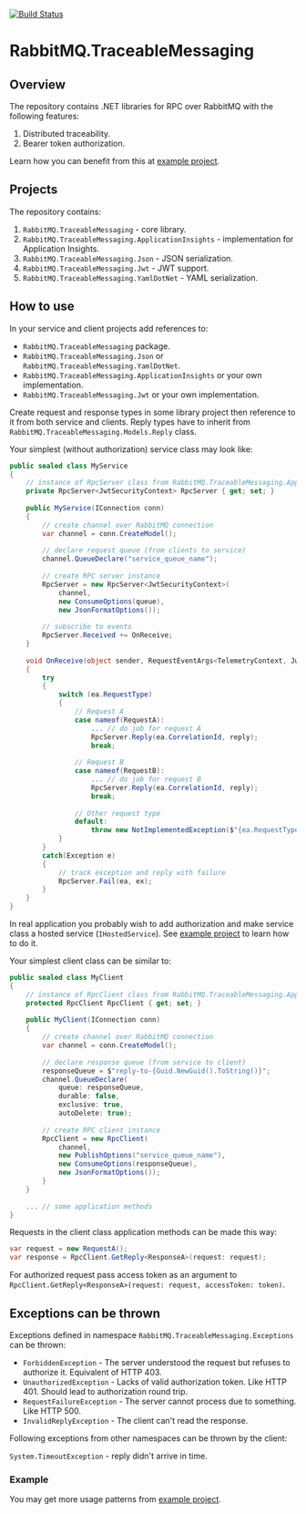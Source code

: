 [![Build Status](https://dev.azure.com/dlar/RabbitMQ.TraceableMessaging/_apis/build/status/dmlarionov.RabbitMQ.TraceableMessaging?branchName=master)](https://dev.azure.com/dlar/RabbitMQ.TraceableMessaging/_build/latest?definitionId=5&branchName=master)

# RabbitMQ.TraceableMessaging
## Overview

The repository contains .NET libraries for RPC over RabbitMQ with the following features:

1. Distributed traceability.
2. Bearer token authorization.

Learn how you can benefit from this at [example project](https://github.com/dmlarionov/RabbitMQ.TraceableMessaging-example1).

## Projects

The repository contains:

1. `RabbitMQ.TraceableMessaging` - core library.
2. `RabbitMQ.TraceableMessaging.ApplicationInsights` - implementation for Application Insights.
3. `RabbitMQ.TraceableMessaging.Json` - JSON serialization.
4. `RabbitMQ.TraceableMessaging.Jwt` - JWT support.
5. `RabbitMQ.TraceableMessaging.YamlDotNet` - YAML serialization.

## How to use

In your service and client projects add references to:

- `RabbitMQ.TraceableMessaging` package.
- `RabbitMQ.TraceableMessaging.Json` or `RabbitMQ.TraceableMessaging.YamlDotNet`.
- `RabbitMQ.TraceableMessaging.ApplicationInsights` or your own implementation.
- `RabbitMQ.TraceableMessaging.Jwt` or your own implementation.

Create request and response types in some library project then reference to it from both service and clients. Reply types have to inherit from `RabbitMQ.TraceableMessaging.Models.Reply` class.

Your simplest (without authorization) service class may look like:

```csharp
public sealed class MyService
{
	// instance of RpcServer class from RabbitMQ.TraceableMessaging.ApplicationInsights namespace
	private RpcServer<JwtSecurityContext> RpcServer { get; set; }
	
	public MyService(IConnection conn)
	{
		// create channel over RabbitMQ connection
		var channel = conn.CreateModel();
		
		// declare request queue (from clients to service)
		channel.QueueDeclare("service_queue_name");
		
		// create RPC server instance
		RpcServer = new RpcServer<JwtSecurityContext>(
			channel,
			new ConsumeOptions(queue), 
			new JsonFormatOptions());
		
		// subscribe to events
		RpcServer.Received += OnReceive;
	}
	
	void OnReceive(object sender, RequestEventArgs<TelemetryContext, JwtSecurityContext> ea)
	{
		try
		{
			switch (ea.RequestType)
			{
				// Request A
				case nameof(RequestA):
					...	// do job for request A
					RpcServer.Reply(ea.CorrelationId, reply);
					break;
				
				// Request B
				case nameof(RequestB):
					...	// do job for request B
					RpcServer.Reply(ea.CorrelationId, reply);
					break;
				
				// Other request type
				default:
					throw new NotImplementedException($"{ea.RequestType} is not implemented");
			}
		}
		catch(Exception e)
		{
			// track exception and reply with failure
			RpcServer.Fail(ea, ex);
		}
	}
}
```

In real application you probably wish to add authorization and make service class a hosted service (`IHostedService`). See [example project](https://github.com/dmlarionov/RabbitMQ.TraceableMessaging-example1) to learn how to do it.

Your simplest client class can be similar to:

```csharp
public sealed class MyClient
{
	// instance of RpcClient class from RabbitMQ.TraceableMessaging.ApplicationInsights namespace
	protected RpcClient RpcClient { get; set; }
	
	public MyClient(IConnection conn)
	{
		// create channel over RabbitMQ connection
		var channel = conn.CreateModel();
		
		// declare response queue (from service to client)
		responseQueue = $"reply-to-{Guid.NewGuid().ToString()}";
		channel.QueueDeclare(
			queue: responseQueue,
			durable: false,
			exclusive: true,
			autoDelete: true);
		
		// create RPC client instance
		RpcClient = new RpcClient(
			channel,
			new PublishOptions("service_queue_name"),
			new ConsumeOptions(responseQueue), 
			new JsonFormatOptions());
		}
	}
	
	... // some application methods
}
```

Requests in the client class application methods can be made this way:

```csharp
var request = new RequestA();
var response = RpcClient.GetReply<ResponseA>(request: request);
```

For authorized request pass access token as an argument to `RpcClient.GetReply<ResponseA>(request: request, accessToken: token)`.

## Exceptions can be thrown

Exceptions defined in namespace `RabbitMQ.TraceableMessaging.Exceptions` can be thrown:

- `ForbiddenException` - The server understood the request but refuses to authorize it. Equivalent of HTTP 403.
- `UnauthorizedException` - Lacks of valid authorization token. Like HTTP 401. Should lead to authorization round trip.
- `RequestFailureException` - The server cannot process due to something. Like HTTP 500.
- `InvalidReplyException` - The client can't read the response.

Following exceptions from other namespaces can be thrown by the client: 

`System.TimeoutException` - reply didn't arrive in time.

### Example

You may get more usage patterns from [example project](https://github.com/dmlarionov/RabbitMQ.TraceableMessaging-example1).
